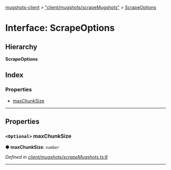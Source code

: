 [mugshots-client](../README.md) > ["client/mugshots/scrapeMugshots"](../modules/_client_mugshots_scrapemugshots_.md) > [ScrapeOptions](../interfaces/_client_mugshots_scrapemugshots_.scrapeoptions.md)

# Interface: ScrapeOptions

## Hierarchy

**ScrapeOptions**

## Index

### Properties

* [maxChunkSize](_client_mugshots_scrapemugshots_.scrapeoptions.md#maxchunksize)

---

## Properties

<a id="maxchunksize"></a>

### `<Optional>` maxChunkSize

**● maxChunkSize**: *`number`*

*Defined in [client/mugshots/scrapeMugshots.ts:6](https://github.com/agaricide/mugshots-client/blob/101dc0c/src/client/mugshots/scrapeMugshots.ts#L6)*

___

